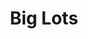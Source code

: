 ---
title: "Big Lots"
url: /greenville/big-lots-north-pleasantburg-drive/
shop: department store
---